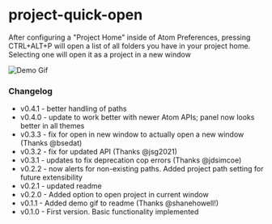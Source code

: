 # project-quick-open

After configuring a "Project Home" inside of Atom Preferences, pressing CTRL+ALT+P will open a list of all folders you have in your project home. Selecting one will open it as a project in a new window

![Demo Gif](http://i.imgur.com/qqfsKtF.gif "Demo Gif")

### Changelog
- v0.4.1 - better handling of paths
- v0.4.0 - update to work better with newer Atom APIs; panel now looks better in all themes
- v0.3.3 - fix for open in new window to actually open a new window (Thanks @bsedat)
- v0.3.2 - fix for updated API (Thanks @jsg2021)
- v0.3.1 - updates to fix deprecation cop errors (Thanks @jdsimcoe)
- v0.2.2 - now alerts for non-existing paths. Added project path setting for future extensibility
- v0.2.1 - updated readme
- v0.2.0 - Added option to open project in current window
- v0.1.1 - Added demo gif to readme (Thanks @shanehowell!)
- v0.1.0 - First version. Basic functionality implemented
